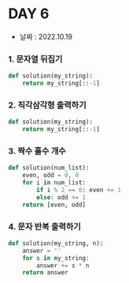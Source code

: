 # DAY 6

- 날짜 : 2022.10.19



### 1. 문자열 뒤집기

```python
def solution(my_string):
    return my_string[::-1]
```

### 2. 직각삼각형 출력하기

```python
def solution(my_string):
    return my_string[::-1]
```

### 3. 짝수 홀수 개수

```python
def solution(num_list):
    even, odd = 0, 0
    for i in num_list:
        if i % 2 == 0: even += 1
        else: odd += 1
    return [even, odd]
```

### 4. 문자 반복 출력하기

```python
def solution(my_string, n):
    answer = ''
    for s in my_string:
        answer += s * n
    return answer
```
